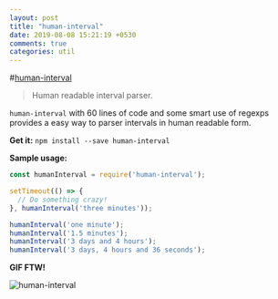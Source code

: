 ```yaml
---
layout: post
title: "human-interval"
date: 2019-08-08 15:21:19 +0530
comments: true
categories: util
---
```


#[human-interval](https://www.npmjs.com/package/human-interval)
> Human readable interval parser.

`human-interval` with 60 lines of code and some smart use of regexps provides a easy way to parser intervals in human readable form.

__Get it:__ `npm install --save human-interval`

__Sample usage:__

```js
const humanInterval = require('human-interval');

setTimeout(() => {
  // Do something crazy!
}, humanInterval('three minutes'));
```

```js
humanInterval('one minute');
humanInterval('1.5 minutes');
humanInterval('3 days and 4 hours');
humanInterval('3 days, 4 hours and 36 seconds');
```

__GIF FTW!__

![human-interval](/images/human-interval.gif)